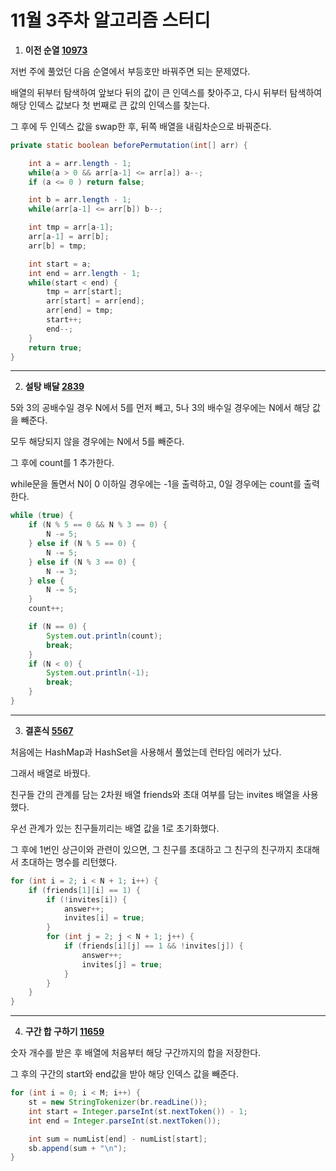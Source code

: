 # 11월 3주차 알고리즘 스터디

1. **이전 순열 [10973](https://www.acmicpc.net/problem/10973)**

저번 주에 풀었던 다음 순열에서 부등호만 바꿔주면 되는 문제였다.

배열의 뒤부터 탐색하여 앞보다 뒤의 값이 큰 인덱스를 찾아주고, 다시 뒤부터 탐색하여 해당 인덱스 값보다 첫 번째로 큰 값의 인덱스를 찾는다.

그 후에 두 인덱스 값을 swap한 후, 뒤쪽 배열을 내림차순으로 바꿔준다.

```java
private static boolean beforePermutation(int[] arr) {

    int a = arr.length - 1;
    while(a > 0 && arr[a-1] <= arr[a]) a--;
    if (a <= 0 ) return false;

    int b = arr.length - 1;
    while(arr[a-1] <= arr[b]) b--;

    int tmp = arr[a-1];
    arr[a-1] = arr[b];
    arr[b] = tmp;

    int start = a;
    int end = arr.length - 1;
    while(start < end) {
        tmp = arr[start];
        arr[start] = arr[end];
        arr[end] = tmp;
        start++;
        end--;
    }
    return true;
}
```

----

2. **설탕 배달 [2839](https://www.acmicpc.net/problem/2839)**

5와 3의 공배수일 경우 N에서 5를 먼저 빼고, 5나 3의 배수일 경우에는 N에서 해당 값을 빼준다.

모두 해당되지 않을 경우에는 N에서 5를 빼준다.

그 후에 count를 1 추가한다.

while문을 돌면서 N이 0 이하일 경우에는 -1을  출력하고, 0일 경우에는 count를 출력한다.

```java
while (true) {
    if (N % 5 == 0 && N % 3 == 0) {
        N -= 5;
    } else if (N % 5 == 0) {
        N -= 5;
    } else if (N % 3 == 0) {
        N -= 3;
    } else {
        N -= 5;
    }
    count++;

    if (N == 0) {
        System.out.println(count);
        break;
    }
    if (N < 0) {
        System.out.println(-1);
        break;
    }
}
```

----

3. **결혼식 [5567](https://www.acmicpc.net/problem/5567)**

처음에는 HashMap과 HashSet을 사용해서 풀었는데 런타임 에러가 났다.

그래서 배열로 바꿨다.

친구들 간의 관계를 담는 2차원 배열 friends와 초대 여부를 담는 invites 배열을 사용했다.

우선 관계가 있는 친구들끼리는 배열 값을 1로 초기화했다.

그 후에 1번인 상근이와 관련이 있으면, 그 친구를 초대하고 그 친구의 친구까지 초대해서 초대하는 명수를 리턴했다.

```java
for (int i = 2; i < N + 1; i++) {
    if (friends[1][i] == 1) {
        if (!invites[i]) {
            answer++;
            invites[i] = true;
        }
        for (int j = 2; j < N + 1; j++) {
            if (friends[i][j] == 1 && !invites[j]) {
                answer++;
                invites[j] = true;
            }
        }
    }
}
```

---

4. **구간 합 구하기 [11659](https://www.acmicpc.net/problem/11659)**

숫자 개수를 받은 후 배열에 처음부터 해당 구간까지의 합을 저장한다.

그 후의 구간의 start와 end값을 받아 해당 인덱스 값을 빼준다.

```java
for (int i = 0; i < M; i++) {
    st = new StringTokenizer(br.readLine());
    int start = Integer.parseInt(st.nextToken()) - 1;
    int end = Integer.parseInt(st.nextToken());

    int sum = numList[end] - numList[start];
    sb.append(sum + "\n");
}
```

